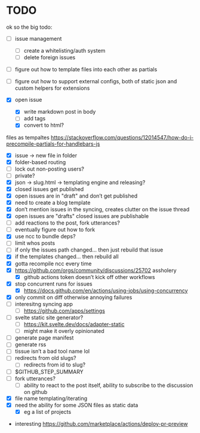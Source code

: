 # TODO
ok so the big todo:
- [ ] issue management
  - [ ] create a whitelisting/auth system
  - [ ] delete foreign issues
- [ ] figure out how to template files into each other as partials
- [ ] figure out how to support external configs, both of static json and custom helpers for extensions


- [X] open issue
    - [X] write markdown post in body
    - [ ] add tags
    - [X] convert to html?

files as tempaltes https://stackoverflow.com/questions/12014547/how-do-i-precompile-partials-for-handlebars-js

- [X] issue -> new file in folder
- [X] folder-based routing
- [ ] lock out non-posting users?
- [ ] private?
- [X] json -> slug.html -> templating engine and releasing?
- [X] closed issues get published
- [X] open issues are in "draft" and don’t get published
- [X] need to create a blog template
- [X] don’t mention issues in the syncing, creates clutter on the issue thread
- [X] open issues are "drafts" closed issues are publishable
- [ ] add reactions to the post, fork utterances?
- [ ] eventually figure out how to fork
- [X] use ncc to bundle deps?
- [ ] limit whos posts
- [ ] if only the issues path changed… then just rebuild that issue
- [X] if the templates changed… then rebuild all
- [X] gotta recompile ncc every time
- [X] https://github.com/orgs/community/discussions/25702 assholery
    - [X] github actions token doesn’t kick off other workflows
- [X] stop concurrent runs for issues
    - [X] https://docs.github.com/en/actions/using-jobs/using-concurrency
- [X] only commit on diff otherwise annoying failures
- [ ] interesitng syncing app
    - [ ] https://github.com/apps/settings
- [ ] svelte static site generator?
    - [ ] https://kit.svelte.dev/docs/adapter-static
    - [ ] might make it overly opinionated
- [ ] generate page manifest
- [ ] generate rss
- [ ] tissue isn’t a bad tool name lol
- [ ] redirects from old slugs?
    - [ ] redirects from id to slug?
- [ ] $GITHUB_STEP_SUMMARY
- [ ] fork utterances?
    - [ ] ability to react to the post itself, ability to subscribe to the discussion on github
- [X] file name templating/iterating
- [X] need the ability for some JSON files as static data
    - [X] eg a list of projects
- interesting https://github.com/marketplace/actions/deploy-pr-preview